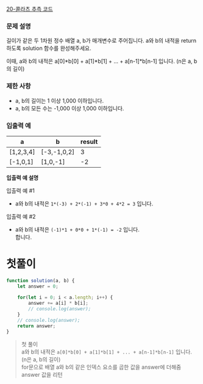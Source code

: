 [20-콜라츠 추측 코드](../codes/20콜라츠_추측.js)  

### 문제 설명
길이가 같은 두 1차원 정수 배열 a, b가 매개변수로 주어집니다. a와 b의 내적을 return 하도록 solution 함수를 완성해주세요.  

이때, a와 b의 내적은 a[0]*b[0] + a[1]*b[1] + ... + a[n-1]*b[n-1] 입니다. (n은 a, b의 길이)  

### 제한 사항  
- a, b의 길이는 1 이상 1,000 이하입니다.
- a, b의 모든 수는 -1,000 이상 1,000 이하입니다.


### 입출력 예   
| a | b | result |
| --- | --- | --- |
| [1,2,3,4] | [-3,-1,0,2] | 3 |  
| [-1,0,1] | [1,0,-1] | -2 |  

**입출력 예 설명**  

입출력 예 #1  
- a와 b의 내적은 `1*(-3) + 2*(-1) + 3*0 + 4*2 = 3` 입니다.    

입출력 예 #2  
- a와 b의 내적은 `(-1)*1 + 0*0 + 1*(-1) = -2` 입니다.  
합니다.  

# 첫풀이 
```jsx
function solution(a, b) {
    let answer = 0;
    
    for(let i = 0; i < a.length; i++) {
        answer += a[i] * b[i];
        // console.log(answer);
    }
    // console.log(answer);
    return answer;
}
```
> 첫 풀이  
> a와 b의 내적은 `a[0]*b[0] + a[1]*b[1] + ... + a[n-1]*b[n-1]` 입니다. (n은 a, b의 길이)  
>  for문으로 배열 a와 b의 같은 인덱스 요소를 곱한 값을 answer에 더해줌  
> answer 값을 리턴  

